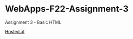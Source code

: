 # WebApps-F22-Assignment-3
Assignment 3 - Basic HTML




[Hosted at](https://github.com/44-563-Web-Apps-F22/44563-webapps-assignment-3-Jagadeeshponnam/settings/pages)
